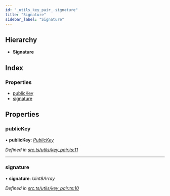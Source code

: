 ```yaml
---
id: "_utils_key_pair_.signature"
title: "Signature"
sidebar_label: "Signature"
---
```


## Hierarchy

* **Signature**

## Index

### Properties

* [publicKey](_utils_key_pair_.signature.md#publickey)
* [signature](_utils_key_pair_.signature.md#signature)

## Properties

###  publicKey

• **publicKey**: *[PublicKey](../classes/_utils_key_pair_.publickey.md)*

*Defined in [src.ts/utils/key_pair.ts:11](https://github.com/nearprotocol/nearlib/blob/2987fdb/src.ts/utils/key_pair.ts#L11)*

___

###  signature

• **signature**: *Uint8Array*

*Defined in [src.ts/utils/key_pair.ts:10](https://github.com/nearprotocol/nearlib/blob/2987fdb/src.ts/utils/key_pair.ts#L10)*
